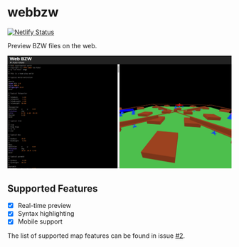 # webbzw

[![Netlify Status](https://api.netlify.com/api/v1/badges/533b953c-6111-4e55-ac1c-10e61433477d/deploy-status)](https://bzw.netlify.app)

Preview BZW files on the web.

![screenshot](screenshot.png)

## Supported Features

- [x] Real-time preview
- [x] Syntax highlighting
- [x] Mobile support

The list of supported map features can be found in issue [#2](https://github.com/The-Noah/webbzw/issues/2).
